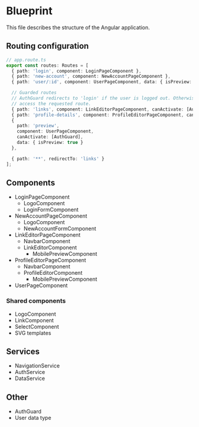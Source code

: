 # Blueprint
This file describes the structure of the Angular application.

## Routing configuration

```typescript
// app.route.ts
export const routes: Routes = [
  { path: 'login', component: LoginPageComponent },
  { path: 'new-account', component: NewAccountPageComponent },
  { path: 'user/:id', component: UserPageComponent, data: { isPreview: false } },

  // Guarded routes
  // AuthGuard redirects to 'login' if the user is logged out. Otherwise, it allows the user to
  // access the requested route.
  { path: 'links', component: LinkEditorPageComponent, canActivate: [AuthGuard] },
  { path: 'profile-details', component: ProfileEditorPageComponent, canActivate: [AuthGuard] },
  {
    path: 'preview',
    component: UserPageComponent,
    canActivate: [AuthGuard],
    data: { isPreview: true }
  },

  { path: '**', redirectTo: 'links' }
];
```


## Components
- LoginPageComponent
  - LogoComponent
  - LoginFormComponent
- NewAccountPageComponent
  - LogoComponent
  - NewAccountFormComponent
- LinkEditorPageComponent
  - NavbarComponent
  - LinkEditorComponent
    - MobilePreviewComponent
- ProfileEditorPageComponent
  - NavbarComponent
  - ProfileEditorComponent
    - MobilePreviewComponent
- UserPageComponent

### Shared components
- LogoComponent
- LinkComponent
- SelectComponent
- SVG templates

## Services
- NavigationService
- AuthService
- DataService

## Other
- AuthGuard
- User data type
